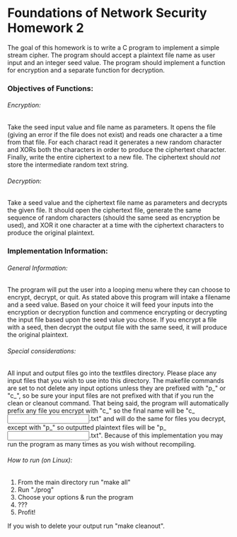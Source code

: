 # Foundations of Network Security Homework 2
The goal of this homework is to write a C program to implement a simple stream cipher. The program should accept a plaintext file name as user input and an integer seed value. The program should implement a function for encryption and a separate function for decryption.
### Objectives of Functions:
###### Encryption:
Take the seed input value and file name as parameters. It opens the file (giving an error if the file does not exist) and reads one character a a time from that file. For each charact read it generates a new random character and XORs both the characters in order to produce the ciphertext character. Finally, write the entire ciphertext to a new file. The ciphertext should *not* store the intermediate random text string.
###### Decryption:
Take a seed value and the ciphertext file name as parameters and decrypts the given file. It should open the ciphertext file, generate the same sequence of random characters (should the same seed as encryption be used), and XOR it one character at a time with the ciphertext characters to produce the original plaintext.
### Implementation Information:
###### General Information:
The program will put the user into a looping menu where they can choose to encrypt, decrypt, or quit. As stated above this program will intake a filename and a seed value. Based on your choice it will feed your inputs into the encryption or decryption function and commence encrypting or decrypting the input file based upon the seed value you chose. If you encrypt a file with a seed, then decrypt the output file with the same seed, it will produce the original plaintext.
###### Special considerations:
All input and output files go into the textfiles directory. Please place any input files that you wish to use into this directory. The makefile commands are set to not delete any input options unless they are prefixed with "p_" or "c_", so be sure your input files are not prefixed with that if you run the clean or cleanout command. That being said, the program will automatically prefix any file you encrypt with "c_" so the final name will be "c_<input file>.txt" and will do the same for files you decrypt, except with "p_" so outputted plaintext files will be "p_<input file>.txt". Because of this implementation you may run the program as many times as you wish without recompiling.
###### How to run (on Linux):
1. From the main directory run "make all"
2. Run "./prog"
3. Choose your options & run the program
4. ???
5. Profit!

If you wish to delete your output run "make cleanout".
